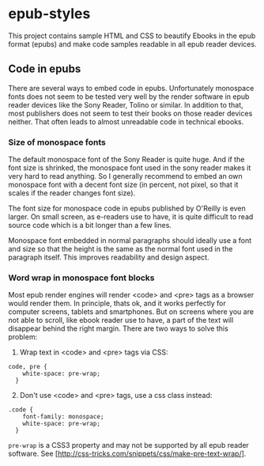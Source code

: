 epub-styles
===========

This project contains sample HTML and CSS to beautify Ebooks in the epub format (epubs) and make code samples readable in all epub reader devices.

Code in epubs
-------------

There are several ways to embed code in epubs. Unfortunately monospace fonts does not seem to be tested very well by the render software in epub reader devices like the Sony Reader, Tolino or similar. In addition to that, most publishers does not seem to test their books on those reader devices neither. That often leads to almost unreadable code in technical ebooks.

### Size of monospace fonts

The default monospace font of the Sony Reader is quite huge. And if the font size is shrinked, the monospace font used in the sony reader makes it very hard to read anything. So I generally recommend to embed an own monospace font with a decent font size (in percent, not pixel, so that it scales if the reader changes font size).

The font size for monospace code in epubs published by O'Reilly is even larger. On small screen, as e-readers use to have, it is quite difficult to read source code which is a bit longer than a few lines.

Monospace font embedded in normal paragraphs should ideally use a font and size so that the height is the same as the normal font used in the paragraph itself. This improves readability and design aspect.

### Word wrap in monospace font blocks

Most epub render engines will render &lt;code&gt; and &lt;pre&gt; tags as a browser would render them. In principle, thats ok, and it works perfectly for computer screens, tablets and smartphones. But on screens where you are not able to scroll, like ebook reader use to have, a part of the text will disappear behind the right margin. There are two ways to solve this problem:

1. Wrap text in &lt;code&gt; and &lt;pre&gt; tags via CSS:

  <pre><code>code, pre {
    white-space: pre-wrap;
  }</pre></code>

2. Don't use &lt;code&gt; and &lt;pre&gt; tags, use a css class instead:

  <pre><code>.code {
    font-family: monospace;
    white-space: pre-wrap;
  }</pre></code>

<code>pre-wrap</code> is a CSS3 property and may not be supported by all epub reader software. See [http://css-tricks.com/snippets/css/make-pre-text-wrap/].
